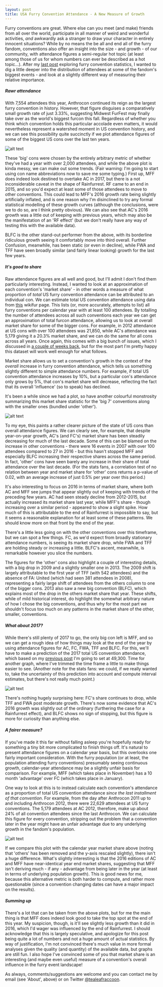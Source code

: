 ```yaml
---
layout: post
title: USA Furry Convention Attendance - A New Measure of Growth
---
```


Furry conventions are great. Where else can you meet (and make) friends from all over the world, participate in all manner of weird and wonderful activities, *and* awkwardly ask a stranger to draw your character in entirely innocent situations? While by no means the be all and end all of the furry fandom, conventions also offer an insight into the size - and growth - of our community, with attendance figures a semi-regular hot topic (at least among those of us for whom numbers can ever be described as a hot topic...). After my [last post](https://tealeafraccoon.github.io/USA-Con-Attendance/) exploring furry convention statistics, I wanted to dig a little deeper into the distribution of attendees at some of the fandom's biggest events - and look at a slightly different way of measuring their relative importance.

##### Rawr attendance

With 7,554 attendees this year, Anthrocon continued its reign as the largest furry convention in history. However, that figure disguises a comparatively small growth rate of just 3.33%, suggesting Midwest FurFest may finally take over as the world's biggest furcon this fall. Regardless of whether you think which convention holds this particular accolade even matters, it would nevertheless represent a watershed moment in US convention history, and we can see this possibility quite succinctly if we plot attendance figures of some of the biggest US cons over the last ten years.

![alt text][figure1]

[figure1]: http://gdurl.com/BnHy "Rawr attendance"

These 'big' cons were chosen by the entirely arbitrary metric of whether they've had a year with over 2,000 attendees, and while the above plot is kinda messy, we can make out some trends. (Fair warning: I'm going to start using con name abbreviations now to save me some typing.) First up, MFF does indeed look destined to overtake AC in 2017, but there is a not inconsiderable caveat in the shape of Rainfurrest. RF came to an end in 2015, and so you'd expect at least some of those attendees to move to other conventions. This could lead to MFF's 2016 growth rate being slightly artificially inflated, and is one reason why I'm disinclined to try any formal statistical modelling of these growth curves (although the conclusions, were we to do so, are I think pretty obvious). We can also see that AC's 2016 growth was a little out of keeping with previous years, which may also be the manifestation of an 'RF effect' (but we don't really have any way of testing this with the available data).

BLFC is the other stand-out performer from the above, with its borderline ridiculous growth seeing it comfortably move into third overall. Further Confusion, meanwhile, has been static (or even in decline), while FWA and TFF have seen broadly similar (and fairly linear looking) growth for the last few years.

##### It's good to share

Raw attendance figures are all well and good, but I'll admit I don't find them particularly interesting. Instead, I wanted to look at an approximation of each convention's 'market share' - in other words a measure of what proportion of *total* US furry convention attendance can be attributed to an individual con. We can estimate total US convention attendance using data from [this](http://en.wikifur.com/wiki/Timeline_of_conventions_by_attendance) wikifur page. This lists (or, more accurately, attempts to list) all furry conventions per calendar year with at least 100 attendees. By totalling the number of attendees across all such conventions each year we can get an approximation of total furcon attendance, allowing us to look at overall market share for some of the bigger cons. For example, in 2012 attendance at US cons with over 100 attendees was 21,850, while AC's attendance was 5,179 giving it a 20.3% market share, and we can do the same for all cons across all years. Once again, this comes with a big bunch of issues, which I discussed in [a couple of weeks back](https://tealeafraccoon.github.io/USA-Con-Attendance/), but for the most part I'm pretty happy this dataset will work well enough for what follows.

Market share allows us to set a convention's growth in the context of the *overall* increase in furry convention attendance, which tells us something slightly different to simple attendance numbers. For example, if total US convention attendance increases by 10%, but a particular con's attendance only grows by 5%, that con's market share will decrease, reflecting the fact that its overall 'influence' (so to speak) has declined.

It's been a while since we had a plot, so have another colourful monstrosity summarizing this market share statistic for the 'big 7' conventions along with the smaller ones (bundled under 'other').

![alt text][figure2]

[figure2]: http://gdurl.com/QMi8 "More like meerkat share, amirite?"

To my eye, this paints a rather clearer picture of the state of US cons than overall attendance figures. We can clearly see, for example, that despite year-on-year growth, AC's (and FC's) market share has been steadily decreasing for much of the last decade. Some of this can be blamed on the increase in other conventions - there were 16 events in 2007 with over 100 attendees compared to 27 in 2016 - but this hasn't stopped MFF and especially BLFC increasing their respective shares across the same period. In fact, 'other' cons have seen barely any increase in their share of total attendance over the last decade. (For the stats fans, a correlation test of no relation between year and market share for 'other' cons returns a p-value of 0.02, with an average increase of just 0.5% per year over this period.)

It's also interesting to focus on 2016 in terms of market share, where both AC and MFF see jumps that appear slightly out of keeping with trends of the preceding few years. AC had seen steady decline from 2012-2015, but actually increased its market share last year, while MFF's share - though increasing over a similar period - appeared to show a slight spike. How much of this is attributable to the end of Rainfurrest is impossible to say, but it seems a reasonable explanation for at least some of these patterns. We should know more on that front by the end of the year.

There's a little less going on with the other conventions over this timeframe, but we can spot a few things. FC, as we'd expect from broadly stationary attendance numbers, is seeing its market share drop, while FWA and TFF are holding steady or increasing a little. BLFC's ascent, meanwhile, is remarkable however you slice the numbers.

The figures for the 'other' cons also highlight a couple of interesting details, with a big drop in 2009 and a slightly smaller one in 2013. The 2009 shift is largely attributable to the first year of TFF (with 542 attendees) and the absence of FA: United (which had seen 381 attendees in 2008), representing a fairly large shift of attendees from the others column to one of the bigger cons. 2013 also saw a new big convention (BLFC), which explains most of the drop in the others market share that year. These shifts, while of mild historical interest, do highlight the somewhat arbitrary nature of how I chose the big conventions, and thus why for the most part we shouldn't focus too much on any patterns in the market share of the other, smaller, conventions.

##### What about 2017?

While there's still plenty of 2017 to go, the only big con left is MFF, and so we can get a rough idea of how things may look at the end of the year by using attendance figures for AC, FC, FWA, TFF and BLFC. For this, we'll have to make a prediction of the 2017 total US convention attendance, which based on my [previous post](https://tealeafraccoon.github.io/USA-Con-Attendance/) I'm going to set at 49,300. Time for another graph, where I've trimmed the time frame a little to make things easier to see. (Another note for the stats fans: we could, if we really wanted to, take the uncertainty of this prediction into account and compute interval estimates, but there's not really much point.)

![alt text][figure3]

[figure3]: http://gdurl.com/ekYd "Stop projecting!"

There's nothing hugely surprising here: FC's share continues to drop, while TFF and FWA post moderate growth. There's now some evidence that AC's 2016 growth was slightly out of the ordinary (furthering the case for a Rainfurrest effect), and BLFC shows no sign of stopping, but this figure is more for curiosity than anything else.

##### A fairer measure?

If you've made it this far without falling asleep you're hopefully ready for something a tiny bit more complicated to finish things off. It's natural to present attendance figures on a calendar year basis, but this overlooks one fairly important consideration. With the furry population (or at least, the population attending furry conventions) presumably seeing continuous growth, calendar-year attendance may be a slightly unfair basis for comparison. For example, MFF (which takes place in November) has a 10 month 'advantage' over FC (which takes place in January).

One way to look at this is to instead calculate each convention's attendance as a proportion of total US convention attendance *since the last installment of that convention*. For example, from the day after Anthrocon 2011 up to and including Anthrocon 2012, there were 22,629 attendees at US furry conventions. The 5,179 attendees at AC 2012, therefore, make up about 24% of all convention attendees since the last Anthrocon. We can calculate this figure for every convention, stripping out the problem that a convention later in the year might have an unfair advantage due to any underlying growth in the fandom's population.

![alt text][figure4]

[figure4]: http://gdurl.com/id1i "What a difference a year makes"

If we compare this plot with the calendar year market share above (noting that 'others' has been removed and the y-axis rescaled slightly), there isn't a huge difference. What's slightly interesting is that the 2016 editions of AC and MFF have near-identical year end market shares, suggesting that MFF isn't deriving much - if any - advantage from being later in the year (at least in terms of underlying population growth). This is good news for me, because this alternative metric is both harder to compute, and rather more questionable (since a convention changing dates can have a major impact on the results).

##### Summing up

There's a lot that can be taken from the above plots, but for me the main thing is that MFF does indeed look good to take the top spot at the end of this year. My suspicion, though, is it'll see slightly less growth than it did in 2016, which I'd wager was influenced by the end of Rainfurrest. I should acknowledge that this is largely speculative, and apologize for this post being quite a lot of numbers and not a huge amount of actual statistics. By way of justification, I'm not convinced there's much value in more formal analyses given the quality (and quantity) of the available data, but graphs are still fun. I also hope I've convinced some of you that market share is an interesting (and maybe even useful) measure of a convention's overall influence in the furry event landscape!

As always, comments/suggestions are welcome and you can contact me by email (see 'About', above) or on Twitter [@tealeafraccoon](https://twitter.com/tealeafraccoon/).

